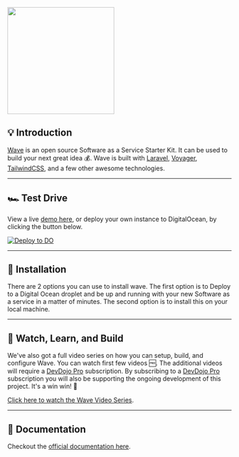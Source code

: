 <p align="left"><a href="https://devdojo.com/wave" target="_blank"><img src="https://cdn.devdojo.com/assets/img/wavelogo.svg" width="240"></a></p>
<p></p>


## 💡 Introduction

[Wave](https://devdojo.com/wave) is an open source Software as a Service Starter Kit. It can be used to build your next great idea 💰. Wave is built with [Laravel](https://laravel.com), [Voyager](https://voyager.devdojo.com), [TailwindCSS](https://tailwindcss.com), and a few other awesome technologies.

---

## 🏎️ Test Drive
View a live [demo here](https://wave.devdojo.com), or deploy your own instance to DigitalOcean, by clicking the button below.

[![Deploy to DO](https://www.deploytodo.com/do-btn-blue.svg)](https://cloud.digitalocean.com/apps/new?repo=https://github.com/thedevdojo/wave/tree/main)

---

## 🚀 Installation
There are 2 options you can use to install wave. The first option is to Deploy to a Digital Ocean droplet and be up and running with your new Software as a service in a matter of minutes. The second option is to install this on your local machine.

---


## 🍿 Watch, Learn, and Build

We've also got a full video series on how you can setup, build, and configure Wave. You can watch first few videos 🆓. The additional videos will require a [DevDojo Pro](https://devdojo.com/pro) subscription. By subscribing to a [DevDojo Pro](https://devdojo.com/pro) subscription you will also be supporting the ongoing development of this project. It's a win win! 🙌

[Click here to watch the Wave Video Series](https://devdojo.com/course/wave).

---

## 📘 Documentation

Checkout the [official documentation here](https://wave.devdojo.com/docs).
